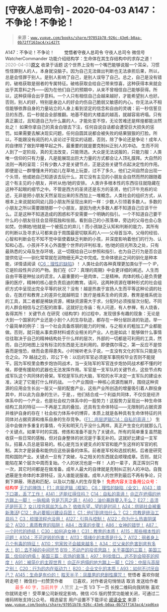 # [守夜人总司令] - 2020-04-03 A147：不争论！不争论！

> 来源：[`www.yuque.com/books/share/97051b78-926c-43e6-b0aa-0b72ff163ac4/xi427t`](https://www.yuque.com/books/share/97051b78-926c-43e6-b0aa-0b72ff163ac4/xi427t)

<ne-p id="520f42f3293818f927861ebbd5b15da4_p_0" data-lake-id="520f42f3293818f927861ebbd5b15da4_p_0"><ne-text id="ufa29d7e5" style="color: rgb(51, 51, 51);">A147：不争论！不争论！</ne-text></ne-p> <ne-p id="fa5c9dfc380dc70192b95d0f12010f62" data-lake-id="fa5c9dfc380dc70192b95d0f12010f62"><ne-text id="uac6ef09d" ne-fontsize="12" style="color: rgb(255, 255, 255);">原创</ne-text><ne-text id="ue0c43e00" ne-fontsize="14">觉悟者</ne-text><ne-text id="ufef08c43" ne-fontsize="14">守夜人总司令</ne-text></ne-p> <ne-p id="6debd2c114702a669bf75c9780d4d5fa" data-lake-id="6debd2c114702a669bf75c9780d4d5fa"><ne-text id="u7175a349" ne-fontsize="14" ne-bold="true" style="color: rgb(51, 51, 51);">守夜人总司令</ne-text></ne-p> <ne-p id="efece07d82b193cd29d8fcbde5111841" data-lake-id="efece07d82b193cd29d8fcbde5111841"><ne-text id="uacc1a27b" ne-fontsize="14" style="color: rgb(51, 51, 51);">微信号</ne-text><ne-text id="uc4116efb" ne-fontsize="14" style="color: rgb(51, 51, 51);">WatcherCommander</ne-text></ne-p> <ne-p id="cd456672d4a787bc51cae42a0306507a" data-lake-id="cd456672d4a787bc51cae42a0306507a"><ne-text id="u15332546" ne-fontsize="14" style="color: rgb(51, 51, 51);">功能介绍</ne-text><ne-text id="u9fa82c12" ne-fontsize="14" style="color: rgb(51, 51, 51);">结构学：生命体在其生存结构中的求存之道！</ne-text></ne-p> <ne-p id="286c02cbd93b05f9437a87499cf36adc" data-lake-id="286c02cbd93b05f9437a87499cf36adc"><ne-text id="ue24c9513" style="color: rgb(140, 140, 140);">2020-04-03</ne-text>[<ne-text id="u696c4d87" ne-fontsize="14">原文</ne-text>](https://mp.weixin.qq.com/s?__biz=MzAxNDk1NjI2Mw==&mid=2247485096&idx=1&sn=5e5f8668239146507240a8ca9bd3129c&chksm=9b8a2520acfdac36b0d7f692c488c41a5d80872b7cc85c03cb728e2ecd09622cc02afbaee1e6&scene=27#wechat_redirect&cpage=251)</ne-p> <ne-p id="2be198f11f96734cd171e140824044aa" data-lake-id="2be198f11f96734cd171e140824044aa"><ne-text id="udc6046b3" style="color: rgb(51, 51, 51);">收录于话题</ne-text></ne-p> <ne-p id="d5a828ee4f2fe6da5989399d656c2ced" data-lake-id="d5a828ee4f2fe6da5989399d656c2ced"><ne-text id="u76048070" style="color: rgb(51, 51, 51);">这个世界上没有一个嘴巴能够说服一个耳朵，习惯性怪罪别人的人，本身就没脑子。因为自己无法做出判断也无法承担后果，所以，总是会怪罪于别人。是别人影响了自己，是别人误导了自己。总之，自己是没有错的，破格获取是弱者的专属特征。破格获取会给自己带来惊喜，这种获得本来就会出乎其意料之外——因为在他们自己的预期中，从来不曾相信自己能够获得。所以，这种获得会出乎意料。</ne-text><ne-text id="u4625308c" ne-bold="true" style="color: rgb(51, 51, 51);">一个人只有相信自己会越来越好，才能希望别人也好。否则，别人的好，特别是身边人的好会灼伤自己脆弱又敏感的内心。</ne-text><ne-text id="uab0e4aef" style="color: rgb(51, 51, 51);">你无法从不相信能够依靠自身的力量站立的人身上看到坚定的信念和自由的灵魂：前一秒信誓旦旦的东西，后一秒就会全部推翻。地基不稳的大楼盖的越高，就越容易坍塌。</ne-text><ne-text id="u7b74b162" ne-bold="true" style="color: rgb(51, 51, 51);">只有真正赢过，且知道自己为什么赢的人，才能处变不惊，无论苦难还是辉煌都能淡然处之！</ne-text></ne-p> <ne-p id="36999f07d33cab9a3ecbef8d36257700" data-lake-id="36999f07d33cab9a3ecbef8d36257700"><ne-text id="u8c3ded79" style="color: rgb(51, 51, 51);">如果你拿自己的真金白银去下注，任何自说自话都会遭受巨大损失的惩罚。如果需要去解决现实问题，任何自圆其说都会被失败的结果狠狠的打脸。所以，不能跟没有阅历的人谈论过于现实的话题，否则，除了争论还是争论！成年人的自律除了做到早睡早起之外，最重要的就是要克制纠正别人的冲动。</ne-text></ne-p> <ne-p id="fe54bad51ae02b916879a93af303f2a4" data-lake-id="fe54bad51ae02b916879a93af303f2a4"><ne-text id="u42b70b70" ne-bold="true" style="color: rgb(51, 51, 51);">生而不同</ne-text></ne-p> <ne-p id="7a4d2a77fcabcb474d0db52f310fd23d" data-lake-id="7a4d2a77fcabcb474d0db52f310fd23d"><ne-text id="ud0911221" style="color: rgb(51, 51, 51);">人到了一定阶段，真的无法改变，只能筛选。大众是无法说服的，只能力服：人类唯一信仰的只有力量，凡是能展现出巨大力量的方式都会让人顶礼膜拜。大自然的法则一再的呈现：只有少数人才是关键节点，正是这些关键节点起决定性的作用。即便是让一群懵懂未开的幼儿在草地上玩耍，过不了多久，他们之间自然会出现一个头领，他或她自己知道该去玩什么，其它没有主见的小朋友会自然而然的跟随着这个有主见的小朋友，并听从他/她的安排。</ne-text></ne-p> <ne-p id="551d639b891d94003a92908657b407b6" data-lake-id="551d639b891d94003a92908657b407b6"><ne-text id="u949e49c8" style="color: rgb(51, 51, 51);">人类许多根本性的东西往往就隐藏在这种不起眼的细节之中。不管是西方的圣贤还是东方的圣贤，他们汗牛充栋的论述，无非是把小朋友天然呈现出来的东西加上一堆概念。人类社会的组织方式，从根本上来说就如同幼儿园小朋友所呈现出来的一样：少数人引领着多数人。多数的小朋友之所以需要跟随那一个小朋友，是因为绝大多数人都不知道自己应该干什么。正是这种不知道造成的困惑和不安需要一个明确的指引。一个不知道自己要干什么的小朋友往往会显得孤独和怯弱。看到自己的小孩落单，旁边的父母也会心急如焚。仿佛她/他就是一个被孤立的弃儿！而小孩缺乏认知和判断的能力，其所有的判断以及寻求认可都来自于周围最密切联系的人——父母首当冲。父母的经验、心智和判断会在不知不觉中驱使着缺乏判断的小孩，并深度影响着他们的行为、认知和心态。小孩并不关心外面整个世界的评判标准，他/她的目光所及之处，只有最熟悉的父母及生存环境，这一切既给自己以参照和指引，也为自己行为是否合适提供佐证——驯化常常就在润物细无声之中完成。生命体彼此之间的驯化是种本能，详情请阅读《</ne-text>[<ne-text id="u4b8fc643" style="color: rgb(87, 107, 149);">C6：理性的缺陷</ne-text>](http://mp.weixin.qq.com/s?__biz=MzAxNDk1NjI2Mw==&mid=2247485088&idx=1&sn=dc240d68dabbc3fbaa9897c63128e439&chksm=9b8a2528acfdac3e2ed7d1fff93035fb458ffdde98085ac6cfcd64bd53c9b8492733341b88ca&scene=21#wechat_redirect)<ne-text id="ub50b848c" style="color: rgb(51, 51, 51);">》！</ne-text></ne-p> <ne-p id="b4a17ee7b5f68c951b077562a1634b16" data-lake-id="b4a17ee7b5f68c951b077562a1634b16"><ne-text id="uef29f34e" style="color: rgb(51, 51, 51);">人类社会的各种真理更加类似于一个 IP，它是阶段性共识的产物。我们在《C7：真理的周期》中会更详细的阐述。人生而自由平等是种扯淡的谎言。人最重要的一是肉体，二是精神。肉体的核心是负责健康的医疗，精神的核心是负责启迪的教育。请问，这两种资源在哪种形式的社会组织方式中呈现出完全平等的状况？没有！越是热衷于宣扬人生而平等这种论调的社会，在医疗和教育上的差异化就越明显！医疗是维系生命的资源，教育是维系统治的工具，其二者都是稀缺资源，稀缺资源需大于求，分配时必须按层次分配。</ne-text><ne-text id="uac6c19a9" ne-bold="true" style="color: rgb(51, 51, 51);">不同的人群会相信与之匹配的故事，这就好比寺庙：有人问道，有人参禅，有人烧香，各得其所！</ne-text></ne-p> <ne-p id="1031f2955e8021f6cb1566715f901f53" data-lake-id="1031f2955e8021f6cb1566715f901f53"><ne-text id="u827114f0" ne-bold="true" style="color: rgb(51, 51, 51);">关键节点</ne-text></ne-p> <ne-p id="cbcbc3cb41a09234cd0e994d951557a5" data-lake-id="cbcbc3cb41a09234cd0e994d951557a5"><ne-text id="uc0b3ff5c" style="color: rgb(51, 51, 51);">在研究《结构学》的过程中，发现很多有趣的现象：无论是大到一个国家的产业还是小到个人的生存轨迹，都存在一种分层跃进的轨迹。举一个最简单的例子：当一个社会具备炼钢的能力的时候，与之相关的粗加工产业都能做。否则，就只能从事卖原材料或农业相关的产业。人也是如此！</ne-text><ne-text id="u65a12a89" ne-bold="true" style="color: rgb(51, 51, 51);">能够做什么事情往往取决于自己的精神结构处于什么样的层次，外部的一切都是可利用的工具，然而，自己的地图上没有标注的东西是无法利用的。即便偶尔得之，第一反应不是惊喜而是惶恐，继而会患得患失。</ne-text><ne-text id="u2ec0ee95" style="color: rgb(51, 51, 51);">小时候听老头子说，一支没有文化的军队只能是乌合之众。79 越战之后，邓公下令：以后的军官必须是军事院校毕业否则不能提干。因为军校里会教步炮协同战术，当一支陆军的军官连步炮协同战术都不懂的时候，即便有援助的武器也无法发挥作用。</ne-text><ne-text id="u75eaa72d" ne-bold="true" style="color: rgb(51, 51, 51);">军官是一支军队的关键节点，这些节点构成军队这个共同体的骨架。军校是军队的大脑，军校的水平决定一支军队的建设水准，决定了它能打什么样的战。</ne-text></ne-p> <ne-p id="98daa2b89c75f934798dbd16071e6522" data-lake-id="98daa2b89c75f934798dbd16071e6522"><ne-text id="u0c0229c4" style="color: rgb(51, 51, 51);">一个产业围绕一种核心资源而展开，围绕这种资源的应用会生长出一层又一层的配套产业，这些产业所创造的增量吸引着人群投身其中，并以此为自身的生计。于是，，他们结合成一个利益共同体，不仅仅是经济体系中的一个产业，也是社会权力体系中的一股势力！这股势力呈现出一种生命体结构工具的特征——不再是工具的叠加，还具有生命体特征——无限制的占据资源并维护自身的存在！</ne-text><ne-text id="u50e6849b" ne-bold="true" style="color: rgb(51, 51, 51);">社会权力体系中的博弈，本质上就是各种具有生命体特征的共同体对占据资源和维系自身的生存竞争。（</ne-text>[<ne-text id="u1a95180f" ne-bold="true" style="color: rgb(87, 107, 149);">F1：底层逻辑</ne-text>](http://mp.weixin.qq.com/s?__biz=MzAxNDk1NjI2Mw==&mid=2247485072&idx=1&sn=83d919c9e3bf71d25978a97c8d4c8aa6&chksm=9b8a2518acfdac0ea8a0f84382cc7c0a26d1ac3664d76c6365aee67ac4ebcac1bf280c060249&scene=21#wechat_redirect)[<ne-text id="u8c16e191" ne-bold="true" style="color: rgb(87, 107, 149);">C14：自私的真谛！</ne-text>](http://mp.weixin.qq.com/s?__biz=MzAxNDk1NjI2Mw==&mid=2247485051&idx=1&sn=61451e2e8b660eec79c1ec634ff1188c&chksm=9b8a25f3acfdace5790db4e909468d61e47477affe294f19c4e10cad79c869c3a3ecedc242b6&scene=21#wechat_redirect)<ne-text id="ubf489cb7" ne-bold="true" style="color: rgb(51, 51, 51);">）</ne-text></ne-p> <ne-p id="c84a500fed71d790dacbda4fd42e118d" data-lake-id="c84a500fed71d790dacbda4fd42e118d"><ne-text id="u1602a9ed" style="color: rgb(51, 51, 51);">生活中会做许多重复的事情，今天和明天几乎没什么两样。真正产生变化的就那么几个关键点。如果平时的实践、修炼和准备不是为了关键点。所有的简单重复虽然能收获一些日常的感触，但对自身整体的状况是于事无补的。这就好比建设一支军队，招募人员总是容易的。核心是充当关键支点的军官和能产生这样的军官的机制。其次才是装备和能供应这些装备的体系。前者是军校和选拔机制，后者是研究院和国防产业。关键点一旦有了突破，与之相关的东西就会顺理成章。否则，就只能陷在某个层次中周而复始。个人的状况也是一样！</ne-text></ne-p> <ne-p id="03f11746a17234cb7d728049d4714e12" data-lake-id="03f11746a17234cb7d728049d4714e12"><ne-text id="u50338944" style="color: rgb(51, 51, 51);">人的一辈子，真正挥剑只有一次，其它时间都是在做准备。成年人最大的自律就是克制纠正别人的冲动。自我遮蔽是生命体的本源特征，没人谁能说服谁。成年人的世界到最后不再有争论，只剩下屏蔽、筛选和匹配，以及以力服人的生存竞争！</ne-text></ne-p> <ne-p id="f1f475045e7977a0f3ef526892f6fc75" data-lake-id="f1f475045e7977a0f3ef526892f6fc75" ne-alignment="center"><ne-text id="u345ba4fb" style="color: rgb(255, 0, 0);">免费内容关注备用公众号</ne-text><ne-text id="ue12386ed" ne-bold="true" style="color: rgb(255, 0, 0);">：结构学</ne-text></ne-p>  <ne-p id="5c2773db47f5b939f212b7bd49e05d34" data-lake-id="5c2773db47f5b939f212b7bd49e05d34"><ne-card data-card-name="image" data-card-type="inline" id="gAIYc" data-event-boundary="card" style="color: rgb(51, 51, 51);"><ne-p id="f30f5a55c0723a7fef01dff97e01f56c" data-lake-id="f30f5a55c0723a7fef01dff97e01f56c">[<ne-text id="u66ff6785" style="color: rgb(87, 107, 149);">无力的掩饰！</ne-text>](http://mp.weixin.qq.com/s?__biz=MzAxNDk1NjI2Mw==&mid=2247485092&idx=1&sn=72255f6c1435947bcb3f85c0fa9a8c98&chksm=9b8a252cacfdac3a1614917f764fe39ac23355efb663c00ccd93322a5cb9b882f96170105e49&scene=21#wechat_redirect)</ne-p> <ne-p id="35574902090c352802a2e9766f01edf1" data-lake-id="35574902090c352802a2e9766f01edf1">[<ne-text id="uff0f561f" style="color: rgb(87, 107, 149);">F1：底层逻辑（框架）</ne-text>](http://mp.weixin.qq.com/s?__biz=MzAxNDk1NjI2Mw==&mid=2247485072&idx=1&sn=83d919c9e3bf71d25978a97c8d4c8aa6&chksm=9b8a2518acfdac0ea8a0f84382cc7c0a26d1ac3664d76c6365aee67ac4ebcac1bf280c060249&scene=21#wechat_redirect)</ne-p> <ne-p id="03f5f40fb6013416c4841e89fb9d1c5f" data-lake-id="03f5f40fb6013416c4841e89fb9d1c5f">[<ne-text id="ua27b1875" style="color: rgb(87, 107, 149);">C6：理性的缺陷（全文）</ne-text>](http://mp.weixin.qq.com/s?__biz=MzAxNDk1NjI2Mw==&mid=2247485088&idx=1&sn=dc240d68dabbc3fbaa9897c63128e439&chksm=9b8a2528acfdac3e2ed7d1fff93035fb458ffdde98085ac6cfcd64bd53c9b8492733341b88ca&scene=21#wechat_redirect)</ne-p> <ne-p id="eef80b270afdc4177e1c09a971c27101" data-lake-id="eef80b270afdc4177e1c09a971c27101">[<ne-text id="u17d5c04f" style="color: rgb(87, 107, 149);">A143：摘下口罩，丢了工作！</ne-text>](http://mp.weixin.qq.com/s?__biz=MzAxNDk1NjI2Mw==&mid=2247485056&idx=1&sn=eff9f05bcad84a7ccd397ebaacde4055&chksm=9b8a2508acfdac1eb18a04ce52aef698f8e4da804261fd1f75930aa5e7c3fbe50806b0077542&scene=21#wechat_redirect)</ne-p> <ne-p id="818b699a1ac837c91128bc5433ab7d93" data-lake-id="818b699a1ac837c91128bc5433ab7d93">[<ne-text id="ud7b97a9c" style="color: rgb(87, 107, 149);">A141：还能扛得住吗？</ne-text>](http://mp.weixin.qq.com/s?__biz=MzAxNDk1NjI2Mw==&mid=2247485046&idx=1&sn=d7a96fb55a2d572e99346b475818fe95&chksm=9b8a25feacfdace8ee0ac46509e45dc495a8d28b9f12f2acfe6d96d87cf87b8d8fb887b6e6fa&scene=21#wechat_redirect)</ne-p> <ne-p id="218ffe79f93b854978cee7c2c9d38520" data-lake-id="218ffe79f93b854978cee7c2c9d38520">[<ne-text id="ub663d915" style="color: rgb(87, 107, 149);">C14：自私的真谛！</ne-text>](http://mp.weixin.qq.com/s?__biz=MzAxNDk1NjI2Mw==&mid=2247485051&idx=1&sn=61451e2e8b660eec79c1ec634ff1188c&chksm=9b8a25f3acfdace5790db4e909468d61e47477affe294f19c4e10cad79c869c3a3ecedc242b6&scene=21#wechat_redirect)</ne-p> <ne-p id="ac0c314f9f1c88b29742d8cebda12d9c" data-lake-id="ac0c314f9f1c88b29742d8cebda12d9c">[<ne-text id="ue1af02ae" style="color: rgb(87, 107, 149);">向正在坍塌的地方踹上一脚！</ne-text>](http://mp.weixin.qq.com/s?__biz=MzAxNDk1NjI2Mw==&mid=2247483789&idx=1&sn=5e44b7b524c3dc4bb7705f49ed0a44a3&chksm=9b8a2205acfdab139e4b1d44ef6702b09c9fbf79505340205d13fbdaa33207a997f54bee0e97&scene=21#wechat_redirect)</ne-p> <ne-p id="60f4d6b75ad38cc48029c00ab2a74b6c" data-lake-id="60f4d6b75ad38cc48029c00ab2a74b6c">[<ne-text id="u438d951a" style="color: rgb(87, 107, 149);">一脉相承</ne-text>](http://mp.weixin.qq.com/s?__biz=MzIzMDYwOTM0Mg==&mid=2247483817&idx=1&sn=148231160af839d229a08a0615554624&chksm=e8b19978dfc6106e2404be564219be3cda1fac1eff3cabbc478865ef43edd2fa3d7cefd7197a&scene=21#wechat_redirect)</ne-p> <ne-p id="cb56ff1662d7e76ef4b960ede58675e8" data-lake-id="cb56ff1662d7e76ef4b960ede58675e8">[<ne-text id="u3edb19d6" style="color: rgb(87, 107, 149);">穷是万恶之源！</ne-text>](http://mp.weixin.qq.com/s?__biz=MzAxNDk1NjI2Mw==&mid=2247483823&idx=1&sn=e54ebe9891b302dc0bf1815c76ccf8b7&chksm=9b8a2227acfdab31a05e273addd9159d4b8263d58d3c58bf214841c8189157519719c3427306&scene=21#wechat_redirect)</ne-p> <ne-p id="e10a8bda88199360fdaaca2eadeec978" data-lake-id="e10a8bda88199360fdaaca2eadeec978">[<ne-text id="u7ba8b74a" style="color: rgb(87, 107, 149);">A140：油价暴跌要入手么？</ne-text>](http://mp.weixin.qq.com/s?__biz=MzAxNDk1NjI2Mw==&mid=2247485041&idx=1&sn=6a4187b14980b764812cc8a38a73a6d4&chksm=9b8a25f9acfdacef9a5a63103636ec37167ae10172725c25bf8406785c059e08ca35c44d28e4&scene=21#wechat_redirect)</ne-p> <ne-p id="c02f9a621844cbada123ac158e7bbb3f" data-lake-id="c02f9a621844cbada123ac158e7bbb3f">[<ne-text id="u8490cedd" style="color: rgb(87, 107, 149);">E27：击溃还是歼灭？</ne-text>](http://mp.weixin.qq.com/s?__biz=MzAxNDk1NjI2Mw==&mid=2247485068&idx=1&sn=2b373ea4eefcf1b09885327f1a71579c&chksm=9b8a2504acfdac128793e9562414dc6898813182021afefdb73c3ea788e0a998af0ed02fe173&scene=21#wechat_redirect)</ne-p> <ne-p id="71a8a118d1f4f19113b4c00f13c7f1ce" data-lake-id="71a8a118d1f4f19113b4c00f13c7f1ce">[<ne-text id="u2f390848" style="color: rgb(87, 107, 149);">女儿找穷屌丝怎么办？</ne-text>](http://mp.weixin.qq.com/s?__biz=MzAxNDk1NjI2Mw==&mid=2247484939&idx=1&sn=6a8b9a3df7e1197fde72a04e45ad3055&chksm=9b8a2583acfdac958a9514beb89993c74e6ee5ad63df4c4c6d420f8ac9cc3976dcfe5f66c734&scene=21#wechat_redirect)</ne-p> <ne-p id="3e58b192b3065799e11118edd4e25331" data-lake-id="3e58b192b3065799e11118edd4e25331">[<ne-text id="ub007e7d6" style="color: rgb(87, 107, 149);">依依东望，望的是时间！</ne-text>](http://mp.weixin.qq.com/s?__biz=MzIzMDYwOTM0Mg==&mid=2247483860&idx=1&sn=b5b01ae82ff764ce2806251e3f2a809f&chksm=e8b19905dfc61013607735eb7782299c9a4d7a39a8b15a7b46182ef20eda3ffe9f6ed6337e1f&scene=21#wechat_redirect)</ne-p> <ne-p id="eb467513e6f5a52e1da8c41f8b3c259d" data-lake-id="eb467513e6f5a52e1da8c41f8b3c259d">[<ne-text id="u06104f4d" style="color: rgb(87, 107, 149);">A24：供销社会被重新激活</ne-text>](http://mp.weixin.qq.com/s?__biz=MzAxNDk1NjI2Mw==&mid=2247484249&idx=1&sn=b8af24c3440b291292b1ed4eddfcfaec&chksm=9b8a20d1acfda9c79045cf72415a403a655fcbcc03483c9b2970fd289e28f7c18a998142039c&scene=21#wechat_redirect)<ne-text id="u83e06d67" style="color: rgb(11, 1, 20);">!</ne-text></ne-p> <ne-p id="13c17b597e3843ce23aa6f759ecef06e" data-lake-id="13c17b597e3843ce23aa6f759ecef06e">[<ne-text id="ufd112bdf" style="color: rgb(87, 107, 149);">C12：务必要振兴建设兵团！</ne-text>](http://mp.weixin.qq.com/s?__biz=MzAxNDk1NjI2Mw==&mid=2247484193&idx=1&sn=88c86597191d0c97a411f9ea6f7b7c5d&chksm=9b8a20a9acfda9bfae819e8e42531fe6d523dd244ef0fc0c0787ab812540108c181f7ec2ffa9&scene=21#wechat_redirect)</ne-p> <ne-p id="10aa6a82ad5550e3af9c5065c299fc6f" data-lake-id="10aa6a82ad5550e3af9c5065c299fc6f">[<ne-text id="u26616de4" style="color: rgb(87, 107, 149);">C1：他们到底怕什么？</ne-text>](http://mp.weixin.qq.com/s?__biz=MzAxNDk1NjI2Mw==&mid=2247483898&idx=1&sn=1b0a50386e9e89d2750dec717236f0aa&chksm=9b8a2272acfdab64235b35ee5e91b8cac6172144207251636e1345fc570aa1601f59eff7f442&scene=21#wechat_redirect)</ne-p> <ne-p id="9872ea7271ad79f4b344597d10cb2e6b" data-lake-id="9872ea7271ad79f4b344597d10cb2e6b">[<ne-text id="uf8b45f94" style="color: rgb(87, 107, 149);">C2：宗教是统治工具吗？</ne-text>](http://mp.weixin.qq.com/s?__biz=MzAxNDk1NjI2Mw==&mid=2247483901&idx=1&sn=f5d9f8c7bd84370c79adae921351e813&chksm=9b8a2275acfdab63fde093d76ff82e01d0e2fd43ea675f77fd17fd51a15873d4d10499f5338d&scene=21#wechat_redirect)</ne-p> <ne-p id="e52b5704b13ce70eee18fb7e2b6a6013" data-lake-id="e52b5704b13ce70eee18fb7e2b6a6013">[<ne-text id="u44777025" style="color: rgb(87, 107, 149);">C3：梳理流程也没用！</ne-text>](http://mp.weixin.qq.com/s?__biz=MzAxNDk1NjI2Mw==&mid=2247483989&idx=1&sn=ee70dacfd980f041379d91ae947ece44&chksm=9b8a21ddacfda8cb28bf62d6f53531e8a8ebce2de96396e50ec7e7e144fffe502ec6faee3415&scene=21#wechat_redirect)</ne-p> <ne-p id="82a7e76775338715e929457fd46a6daf" data-lake-id="82a7e76775338715e929457fd46a6daf">[<ne-text id="u31cf7d87" style="color: rgb(87, 107, 149);">A127：引导与控制！</ne-text>](http://mp.weixin.qq.com/s?__biz=MzAxNDk1NjI2Mw==&mid=2247484979&idx=1&sn=f399f00523a8dd5cafe7c0636121333e&chksm=9b8a25bbacfdacad35d6b31ea6500e76fc161c3dd8e789aacdc1284bedcdcaf57570dd6f6261&scene=21#wechat_redirect)</ne-p> <ne-p id="7b77566e84ab386219f0032996ed18f5" data-lake-id="7b77566e84ab386219f0032996ed18f5">[<ne-text id="u338cbd3d" style="color: rgb(87, 107, 149);">A122：你为什么热衷阴谋论？</ne-text>](http://mp.weixin.qq.com/s?__biz=MzAxNDk1NjI2Mw==&mid=2247484960&idx=1&sn=f04b2971f7e664f0ab903a6a9ffab5dd&chksm=9b8a25a8acfdacbecd85fb722d9e401e6b748a28498b75da9489af10d9cf69916bf473c72a7b&scene=21#wechat_redirect)</ne-p> <ne-p id="78265f1911ea3181f1c1702bcbcd75b1" data-lake-id="78265f1911ea3181f1c1702bcbcd75b1">[<ne-text id="ub0c2b1c4" style="color: rgb(87, 107, 149);">A120：素质教育的陷阱！</ne-text>](http://mp.weixin.qq.com/s?__biz=MzAxNDk1NjI2Mw==&mid=2247484948&idx=1&sn=6326c52223f8520cf16820e7ae2f12d1&chksm=9b8a259cacfdac8a3f821dea074d2df64dc08c9498aadb36f006f685bbf87dfc13daefd4bf6d&scene=21#wechat_redirect)</ne-p> <ne-p id="05314b9ffb2b06a54208cbbe06b5270b" data-lake-id="05314b9ffb2b06a54208cbbe06b5270b">[<ne-text id="u5a3ac6f1" style="color: rgb(87, 107, 149);">A84：改革的步骤！</ne-text>](http://mp.weixin.qq.com/s?__biz=MzIzMDYwOTM0Mg==&mid=2247484098&idx=1&sn=8a28fd5dce47b485ed38e4f3cfdb7d05&chksm=e8b19a13dfc61305fde13511d297aa1d6b59184825c7998f338e7d5f36742e3c06c717d78fe8&scene=21#wechat_redirect)</ne-p> <ne-p id="6a10a0b43b3f31e4d8ac1ab668c9b961" data-lake-id="6a10a0b43b3f31e4d8ac1ab668c9b961">[<ne-text id="u2ba1ab62" style="color: rgb(87, 107, 149);">A86：女神的错觉！</ne-text>](http://mp.weixin.qq.com/s?__biz=MzAxNDk1NjI2Mw==&mid=2247484733&idx=1&sn=fab22e8ab3f80b78dab3d4e2e2716bfb&chksm=9b8a26b5acfdafa374df83506e5086a573169362877918977c08490b4e9747c45c99d1266e7f&scene=21#wechat_redirect)</ne-p> <ne-p id="b7478e9c7d32d546fa1c22b85971591f" data-lake-id="b7478e9c7d32d546fa1c22b85971591f">[<ne-text id="ue898d515" style="color: rgb(87, 107, 149);">A87：一个时代的终结！</ne-text>](http://mp.weixin.qq.com/s?__biz=MzIzMDYwOTM0Mg==&mid=2247484102&idx=1&sn=c0572fe89409ac0ef2d1468b8f81f130&chksm=e8b19a17dfc6130119eacf0492c237b5173f6f9c13265a36d7919e3132228f8c2d3306863c08&scene=21#wechat_redirect)</ne-p> <ne-p id="3fa51eb405457ff556a7a94421a75136" data-lake-id="3fa51eb405457ff556a7a94421a75136">[<ne-text id="ud7d5bcfc" style="color: rgb(87, 107, 149);">C30：如何追女神！</ne-text>](http://mp.weixin.qq.com/s?__biz=MzAxNDk1NjI2Mw==&mid=2247484588&idx=1&sn=de5c95495cc04bcfe8644c3c2bc025c3&chksm=9b8a2724acfdae3286a142c2de506a7494e2d7aa50c990c0e159cedab07b5287040f286dfac6&scene=21#wechat_redirect)</ne-p> <ne-p id="4f2ebc2116e5b35053935340bddd3d92" data-lake-id="4f2ebc2116e5b35053935340bddd3d92">[<ne-text id="u25a7e8fb" style="color: rgb(87, 107, 149);">C31：教育的本质！</ne-text>](http://mp.weixin.qq.com/s?__biz=MzAxNDk1NjI2Mw==&mid=2247484645&idx=1&sn=0c19e963af345ec0d157348555f45482&chksm=9b8a276dacfdae7bb43eb0602bf7d9fdc827d0675a7350f893c5b3b43986de58782355a2065d&scene=21#wechat_redirect)</ne-p> <ne-p id="fb8e54e26c200d7d96918973a6db8fba" data-lake-id="fb8e54e26c200d7d96918973a6db8fba">[<ne-text id="ueddfe362" style="color: rgb(87, 107, 149);">A115：那些根本性的问题！</ne-text>](http://mp.weixin.qq.com/s?__biz=MzAxNDk1NjI2Mw==&mid=2247484914&idx=1&sn=967fee05bc4f865fe727690ef496bd08&chksm=9b8a267aacfdaf6c067abdfbeed512ad0ec7af5d0c3310f4461e50eaa47c005b5b30ea9758af&scene=21#wechat_redirect)</ne-p> <ne-p id="2ab898e1958f2d8d45c7c43f0c9ecabe" data-lake-id="2ab898e1958f2d8d45c7c43f0c9ecabe">[<ne-text id="ue5f76d80" style="color: rgb(87, 107, 149);">A104：不可逆转的伤害！</ne-text>](http://mp.weixin.qq.com/s?__biz=MzAxNDk1NjI2Mw==&mid=2247484910&idx=1&sn=80626aa3b4a4e223e5062a4d00806308&chksm=9b8a2666acfdaf70c0a3e1392357732bf9431c96bc1ec220eef91101a73d0c6eeff4f62d4e80&scene=21#wechat_redirect)</ne-p> <ne-p id="c585d0a3239f0f37cb405ac0ac0c779c" data-lake-id="c585d0a3239f0f37cb405ac0ac0c779c">[<ne-text id="u26e887bc" style="color: rgb(87, 107, 149);">A113：情绪化的本质是什么？</ne-text>](http://mp.weixin.qq.com/s?__biz=MzAxNDk1NjI2Mw==&mid=2247484925&idx=1&sn=a3e5d2a4ffa1f0c4a1e915a7f6244527&chksm=9b8a2675acfdaf6365b4c9b6f0390ceae91e0dbf218efdd6be0dc600964d220b1ab45bb6c2ac&scene=21#wechat_redirect)</ne-p> <ne-p id="efadaae9eabb093bba51e97eda0633b6" data-lake-id="efadaae9eabb093bba51e97eda0633b6">[<ne-text id="u35eab8f3" style="color: rgb(87, 107, 149);">A112：弱者身上几个有毒的特征！</ne-text>](http://mp.weixin.qq.com/s?__biz=MzAxNDk1NjI2Mw==&mid=2247484903&idx=1&sn=609b7c81f10207eea8bcccbe35aa61b6&chksm=9b8a266facfdaf790a328ee9eca9d05f95ce939b69b2e4c1fcaacd63470bd79c44d03caeb00c&scene=21#wechat_redirect)</ne-p> <ne-p id="85358849797822217b4c1b8728996955" data-lake-id="85358849797822217b4c1b8728996955">[<ne-text id="u18041375" style="color: rgb(87, 107, 149);">A110：穷家败子会越来越多！</ne-text>](http://mp.weixin.qq.com/s?__biz=MzAxNDk1NjI2Mw==&mid=2247484897&idx=1&sn=84e1c8a85eb385c04f400095d47d55eb&chksm=9b8a2669acfdaf7f7a431a12c057023ae123aaa855b0f9d48a98c21eae27788632beb60765c9&scene=21#wechat_redirect)</ne-p> <ne-p id="29d52940abbeb6d406f89b744972f849" data-lake-id="29d52940abbeb6d406f89b744972f849">[<ne-text id="u59952bef" style="color: rgb(87, 107, 149);">A34：烂父亲的危害到底有多大！</ne-text>](http://mp.weixin.qq.com/s?__biz=MzIzMDYwOTM0Mg==&mid=2247483986&idx=1&sn=984fbf5e696f7a3f34f25dcf93037cea&chksm=e8b19a83dfc61395d629a54503920505c42a73a62b9e72308ed4ea0d66c509ca66a1a3138ea5&scene=21#wechat_redirect)</ne-p> <ne-p id="fb49b5d88e49812c5898a2b26a89465f" data-lake-id="fb49b5d88e49812c5898a2b26a89465f">[<ne-text id="u0419a934" style="color: rgb(87, 107, 149);">B1：去不掉的中间环节</ne-text>](http://mp.weixin.qq.com/s?__biz=MzIzMDYwOTM0Mg==&mid=2247483903&idx=1&sn=e8a21cb816d6a27d869f81463805a208&chksm=e8b1992edfc610380f54d91f9acc9844820c77ce8a5bcedb4f36372c406647f45fd2514a6a77&scene=21#wechat_redirect)</ne-p> <ne-p id="987c539cb2fc016da8461e075ed8613f" data-lake-id="987c539cb2fc016da8461e075ed8613f">[<ne-text id="u6324be91" style="color: rgb(87, 107, 149);">B19：不动产的投资思路！</ne-text>](http://mp.weixin.qq.com/s?__biz=MzAxNDk1NjI2Mw==&mid=2247484650&idx=1&sn=36687887ab7cd444fd324c3906b8d54a&chksm=9b8a2762acfdae74b83a146bdd8994b81cb9879b3de5caa870c13c6253ad22b2f5c42b0fe59a&scene=21#wechat_redirect)</ne-p> <ne-p id="2aae8bf523aa9825d9d69b940885ca50" data-lake-id="2aae8bf523aa9825d9d69b940885ca50">[<ne-text id="ue4596329" style="color: rgb(87, 107, 149);">关于美国的三篇！</ne-text>](http://mp.weixin.qq.com/s?__biz=MzIzMDYwOTM0Mg==&mid=2247484082&idx=1&sn=7f0efdc740505aeff41af3593c2c07d2&chksm=e8b19a63dfc613757721204eef321ddcad7ddc01dfc2076db117c37c0b37d75438f2e405c830&scene=21#wechat_redirect)</ne-p> <ne-p id="e42c68163a9a0142bf8cc8fc7d56f497" data-lake-id="e42c68163a9a0142bf8cc8fc7d56f497">[<ne-text id="uebb28692" style="color: rgb(87, 107, 149);">美国三篇：信仰的坍塌！</ne-text>](http://mp.weixin.qq.com/s?__biz=MzIzMDYwOTM0Mg==&mid=2247484086&idx=1&sn=84a690a2f2f277ffb97bd9ae9b8997b5&chksm=e8b19a67dfc61371cbaa58bdc4cf884dcb865ce62dc947cf1cf3e7653716339ff71d49c563bb&scene=21#wechat_redirect)</ne-p> <ne-p id="8549a9601ed0133ae6ef8786dd51f34a" data-lake-id="8549a9601ed0133ae6ef8786dd51f34a">[<ne-text id="u2e2fc048" style="color: rgb(87, 107, 149);">美国三篇：农场的衰落！</ne-text>](http://mp.weixin.qq.com/s?__biz=MzAxNDk1NjI2Mw==&mid=2247484839&idx=1&sn=ab17e9c4ae5af883a17a9c0fcafe94dd&chksm=9b8a262facfdaf399eab6252e9034d5a64a95f1c2575ed6570615dc11980d7d14b684341c22d&scene=21#wechat_redirect)</ne-p> <ne-p id="a089cdcdcab9375cd5e10f375f8f52fb" data-lake-id="a089cdcdcab9375cd5e10f375f8f52fb">[<ne-text id="ue00b1bbd" style="color: rgb(87, 107, 149);">A97：别找借口，远不到会猝死的程度！</ne-text>](http://mp.weixin.qq.com/s?__biz=MzAxNDk1NjI2Mw==&mid=2247484866&idx=1&sn=d93222730b1fd65cd31d270e54c91073&chksm=9b8a264aacfdaf5cf1d8eab64891b03e7b9966e887c9f512b7cb4a3f6cca04f1faa2c5da905d&scene=21#wechat_redirect)</ne-p> <ne-p id="31ae2b3647a1b2d523be9c2b437920c8" data-lake-id="31ae2b3647a1b2d523be9c2b437920c8">[<ne-text id="udeb77e52" style="color: rgb(87, 107, 149);">A91：被简化的主观世界！</ne-text>](http://mp.weixin.qq.com/s?__biz=MzIzMDYwOTM0Mg==&mid=2247484106&idx=1&sn=89ac1e2a068a9114c08822ed3a6a9916&chksm=e8b19a1bdfc6130d67743acf04c384cd66fa3d13b83614a9b3d70edda3290e8af9765c31b7d7&scene=21#wechat_redirect)</ne-p> <ne-p id="07a286696d17da1bfa0b16d2847526c4" data-lake-id="07a286696d17da1bfa0b16d2847526c4">[<ne-text id="ue4d36eb5" style="color: rgb(87, 107, 149);">向正在坍塌的地方踹上一脚！</ne-text>](http://mp.weixin.qq.com/s?__biz=MzAxNDk1NjI2Mw==&mid=2247483789&idx=1&sn=5e44b7b524c3dc4bb7705f49ed0a44a3&chksm=9b8a2205acfdab139e4b1d44ef6702b09c9fbf79505340205d13fbdaa33207a997f54bee0e97&scene=21#wechat_redirect)</ne-p> <ne-p id="4f99f8b5cc0594c3adcfc8e4929d4243" data-lake-id="4f99f8b5cc0594c3adcfc8e4929d4243">[<ne-text id="ue31c98b7" style="color: rgb(87, 107, 149);">C29：中层与高层之别！</ne-text>](http://mp.weixin.qq.com/s?__biz=MzIzMDYwOTM0Mg==&mid=2247484061&idx=1&sn=6b5effaceec4ccea129b0b2c0ff9eb94&chksm=e8b19a4cdfc6135a82d4a79c2245a8efb5cea97135ffeef76afcdb0f1d23fc37408270b77ac3&scene=21#wechat_redirect)</ne-p> <ne-p id="43b762dedef3fc72ce691a30d42ee8d3" data-lake-id="43b762dedef3fc72ce691a30d42ee8d3">[<ne-text id="u231b728b" style="color: rgb(87, 107, 149);">C20：行为的内在驱动力！</ne-text>](http://mp.weixin.qq.com/s?__biz=MzIzMDYwOTM0Mg==&mid=2247484003&idx=1&sn=a62ddbccc64f9f19890c0dff9605b6f7&chksm=e8b19ab2dfc613a47b840d331bb9c43711798f5102681c0d1a06cb3996450c1d34bc8573b7e0&scene=21#wechat_redirect)</ne-p> <ne-p id="a58e11e547ef237f9487bb09b295dfa5" data-lake-id="a58e11e547ef237f9487bb09b295dfa5">[<ne-text id="u2dae9bf6" style="color: rgb(87, 107, 149);">B20：企业文化的本质！</ne-text>](http://mp.weixin.qq.com/s?__biz=MzIzMDYwOTM0Mg==&mid=2247484111&idx=1&sn=d6154ef03c3702d24ebbd49ec6d2544b&chksm=e8b19a1edfc61308357f4cc639a74339e18c1e7ea64e351a1d73fac03d82e0daa3d7cbd2b4f7&scene=21#wechat_redirect)[<ne-text id="u313074f8" style="color: rgb(87, 107, 149);">A93：如何不讨厌自己？</ne-text>](http://mp.weixin.qq.com/s?__biz=MzAxNDk1NjI2Mw==&mid=2247484783&idx=1&sn=08bb06c4b322311a9d08a0d67077b6ac&chksm=9b8a26e7acfdaff1fb664e30d3365b7405692c4c7e53b41d078052fcbd87faf8de05c04346ce&scene=21#wechat_redirect)</ne-p> <ne-p id="50ce161bee859cfda75447cb6516b9c7" data-lake-id="50ce161bee859cfda75447cb6516b9c7">[<ne-text id="u84c76ded" style="color: rgb(87, 107, 149);">A145：生命是有价的！</ne-text>](http://mp.weixin.qq.com/s?__biz=MzIzMDYwOTM0Mg==&mid=2247484225&idx=1&sn=a811aaea8f276764fd52f3c23c629538&chksm=e8b19b90dfc61286a480096d1f6f2200f06f7f8f8d7cc07642caee3bdcd0f7d259e81c6e83b3&scene=21#wechat_redirect)</ne-p> <ne-p id="0da22c6089cef996315c4b9ddcddbf59" data-lake-id="0da22c6089cef996315c4b9ddcddbf59">[<ne-text id="ub165cd0f" style="color: rgb(87, 107, 149);">胜天半子：凤凰男的悲剧性魔咒！</ne-text>](http://mp.weixin.qq.com/s?__biz=MzAxNDk1NjI2Mw==&mid=2247484459&idx=1&sn=3af333a7d8f81253f730e57ba86f6f11&chksm=9b8a27a3acfdaeb524c155bcc629f472e273558add2d9c91ca3295d08144bd6d7d26ed757e6c&scene=21#wechat_redirect)</ne-p> <ne-p id="7e6d2e7dcff8fb9fb8f94ef1d23d52fe" data-lake-id="7e6d2e7dcff8fb9fb8f94ef1d23d52fe"><ne-text id="u97664a1e" style="color: rgb(51, 51, 51);">觉悟者</ne-text></ne-p> <ne-p id="a05c442389b3aa966a97850436d18985" data-lake-id="a05c442389b3aa966a97850436d18985"><ne-text id="u65662819" style="color: rgb(51, 51, 51);">喜欢你就转走吧！</ne-text></ne-p> <ne-p id="aeef1d1f8a1b9ed825979103d9ab23e0" data-lake-id="aeef1d1f8a1b9ed825979103d9ab23e0"><ne-text id="u42164a10" ne-bold="true" style="color: rgb(51, 51, 51);">微信扫一扫赞赏作者</ne-text><ne-text id="u84d3b5e1" ne-bold="true" style="color: rgb(255, 255, 255);">赞赏</ne-text></ne-p> <ne-p id="50ea6ddf604a3ad9493206f5adcbf412" data-lake-id="50ea6ddf604a3ad9493206f5adcbf412"><ne-text id="u40b175dc" style="color: rgb(51, 51, 51);">已喜欢，</ne-text><ne-text id="u747e5556">对作者说句悄悄话</ne-text></ne-p> <ne-p id="9d9e01a5c52fc4de230674d911befc15" data-lake-id="9d9e01a5c52fc4de230674d911befc15"><ne-text id="u1763359e" style="color: rgb(51, 51, 51);">取消</ne-text></ne-p> <ne-p id="af0c1446a872e39dc613eba4b9f6d808" data-lake-id="af0c1446a872e39dc613eba4b9f6d808"><ne-text id="uc08231e9" ne-fontsize="14" ne-bold="true" style="color: rgb(51, 51, 51);">发送给作者</ne-text></ne-p> <ne-p id="1318be58ef10a35458c81f9428b963aa" data-lake-id="1318be58ef10a35458c81f9428b963aa"><ne-text id="ubd0464d5" ne-bold="true" style="color: rgb(255, 255, 255);">发送</ne-text></ne-p> <ne-p id="6bc728faf12f9be2ae0928946558be8d" data-lake-id="6bc728faf12f9be2ae0928946558be8d"><ne-text id="u814f157c" ne-fontsize="13" style="color: rgb(250, 81, 81);">最多 40 字，当前共字</ne-text></ne-p> <ne-p id="8b53b253793f22a77746ae9548db0ae7" data-lake-id="8b53b253793f22a77746ae9548db0ae7"><ne-text id="u1f5cc80d" style="color: rgb(136, 136, 136);"> 人赞赏</ne-text></ne-p> <ne-p id="b30bb5c55a0e4c75c2f086143589e4e4" data-lake-id="b30bb5c55a0e4c75c2f086143589e4e4"><ne-text id="u0f4099a8" style="color: rgb(51, 51, 51);">上一页</ne-text> <ne-text id="ub44a0b40">1</ne-text><ne-text id="ud85b0311" style="color: rgb(51, 51, 51);">/3 下一页</ne-text></ne-p> <ne-p id="0027348cf137b61bd3575e1c5db266e3" data-lake-id="0027348cf137b61bd3575e1c5db266e3"><ne-text id="u27498344" style="color: rgb(51, 51, 51);">长按二维码向我转账</ne-text></ne-p> <ne-p id="09e3b6e141c5c3dd1f144517b54da53d" data-lake-id="09e3b6e141c5c3dd1f144517b54da53d"><ne-text id="u79d10bd7" style="color: rgb(51, 51, 51);">喜欢你就转走吧！</ne-text></ne-p> <ne-p id="d49cee3aaec9a58e1442b9c9a415b689" data-lake-id="d49cee3aaec9a58e1442b9c9a415b689"><ne-text id="u9dd7d356" style="color: rgb(51, 51, 51);">受苹果公司新规定影响，微信 iOS 版的赞赏功能被关闭，可通过二维码转账支持公众号。</ne-text></ne-p> <ne-h3 id="MTtrO" data-lake-id="MTtrO"><ne-heading-ext><ne-heading-anchor></ne-heading-anchor><ne-heading-fold></ne-heading-fold></ne-heading-ext><ne-heading-content><ne-text id="u80b8f046" ne-fontsize="16" style="color: rgb(51, 51, 51);">精选留言</ne-text></ne-heading-content></ne-h3> <ne-p id="b2c889a2273780cc8b91145b97ac089b" data-lake-id="b2c889a2273780cc8b91145b97ac089b"><ne-text id="u61674293" style="color: rgb(51, 51, 51);">用户设置不下载评论</ne-text></ne-p> <ne-p id="257005d3832ad461fc50602e0a672f03" data-lake-id="257005d3832ad461fc50602e0a672f03">[<ne-text id="ud16a96fd">阅读全文</ne-text>](https://t.zsxq.com/F23jYzV)</ne-p> 来源：[`www.yuque.com/books/share/97051b78-926c-43e6-b0aa-0b72ff163ac4/xpd6xq`](https://www.yuque.com/books/share/97051b78-926c-43e6-b0aa-0b72ff163ac4/xpd6xq)</ne-card></ne-p>